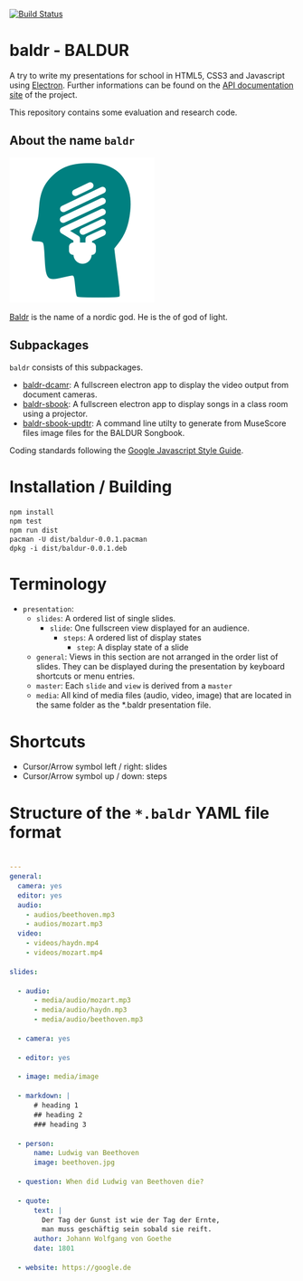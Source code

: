 [![Build Status](https://travis-ci.org/JosefFriedrich-nodejs/baldr.svg?branch=master)](https://travis-ci.org/JosefFriedrich-nodejs/baldr)

# baldr - BALDUR

A try to write my presentations for school in HTML5, CSS3 and
Javascript using [Electron](https://electron.atom.io/).
Further informations can be found on the
[API documentation site](https://joseffriedrich-nodejs.github.io/baldr/)
of the project.

This repository contains some evaluation and research code.

## About the name `baldr`

![](build/icons/256x256.png)

[Baldr](https://en.wikipedia.org/wiki/Baldr) is the name of a nordic
god. He is the of god of light.

## Subpackages

`baldr` consists of this subpackages.

* [baldr-dcamr](https://github.com/JosefFriedrich-nodejs/baldr-dcamr):
  A fullscreen electron app to display the video output from document
  cameras.
* [baldr-sbook](https://github.com/JosefFriedrich-nodejs/baldr-sbook):
  A fullscreen electron app to display songs in a class room using a
  projector.
* [baldr-sbook-updtr](https://github.com/JosefFriedrich-nodejs/baldr-sbook-updtr):
  A command line utilty to generate from MuseScore files image files
  for the BALDUR Songbook.

Coding standards following the [Google Javascript Style
Guide](https://google.github.io/styleguide/javascriptguide.xml).

# Installation / Building

```
npm install
npm test
npm run dist
pacman -U dist/baldur-0.0.1.pacman
dpkg -i dist/baldur-0.0.1.deb
```

# Terminology

* `presentation`:
  * `slides`: A ordered list of single slides.
    * `slide`: One fullscreen view displayed for an audience.
      * `steps`: A ordered list of display states
        * `step`: A display state of a slide
  * `general`: Views in this section are not arranged in the order list
     of slides. They can be displayed during the presentation by
     keyboard shortcuts or menu entries.
  * `master`: Each `slide` and `view` is derived from a `master`
  * `media`: All kind of media files (audio, video, image) that are
     located in the same folder as the *.baldr presentation file.

# Shortcuts

* Cursor/Arrow symbol left / right: slides
* Cursor/Arrow symbol up / down: steps

# Structure of the `*.baldr` YAML file format


```yml

---
general:
  camera: yes
  editor: yes
  audio:
    - audios/beethoven.mp3
    - audios/mozart.mp3
  video:
    - videos/haydn.mp4
    - videos/mozart.mp4

slides:

  - audio:
      - media/audio/mozart.mp3
      - media/audio/haydn.mp3
      - media/audio/beethoven.mp3

  - camera: yes

  - editor: yes

  - image: media/image

  - markdown: |
      # heading 1
      ## heading 2
      ### heading 3

  - person:
      name: Ludwig van Beethoven
      image: beethoven.jpg

  - question: When did Ludwig van Beethoven die?

  - quote:
      text: |
        Der Tag der Gunst ist wie der Tag der Ernte,
        man muss geschäftig sein sobald sie reift.
      author: Johann Wolfgang von Goethe
      date: 1801

  - website: https://google.de
```
